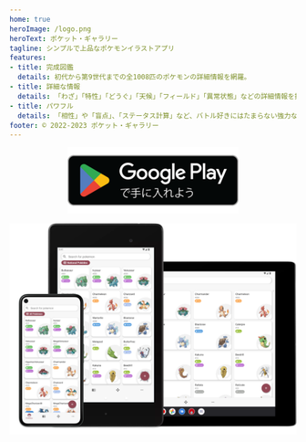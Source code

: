 ```yaml
---
home: true
heroImage: /logo.png
heroText: ポケット・ギャラリー
tagline: シンプルで上品なポケモンイラストアプリ
features:
- title: 完成図鑑
  details: 初代から第9世代までの全1008匹のポケモンの詳細情報を網羅。
- title: 詳細な情報
  details: 「わざ」「特性」「どうぐ」「天候」「フィールド」「異常状態」などの詳細情報を提供します。
- title: パワフル
  details: 「相性」や「盲点」、「ステータス計算」など、バトル好きにはたまらない強力な機能。
footer: © 2022-2023 ポケット・ギャラリー
---
```

<a href="https://play.google.com/store/apps/details?id=com.eurekaffeine.pokedex">
<div align="center">
<img src="../.vuepress/public/google-play-badge-ja.png" alt="hero" style="width: 300px;"/>
</div>
</a>

![hero](../.vuepress/public/hero.png)